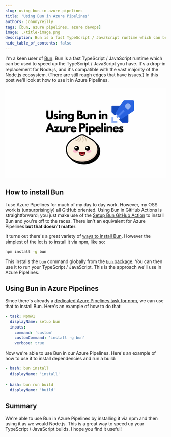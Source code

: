 ```yaml
---
slug: using-bun-in-azure-pipelines
title: 'Using Bun in Azure Pipelines'
authors: johnnyreilly
tags: [bun, azure pipelines, azure devops]
image: ./title-image.png
description: Bun is a fast TypeScript / JavaScript runtime which can be used to speed up the TypeScript / JavaScript you have. This post shows you how to use it in Azure Pipelines.
hide_table_of_contents: false
---
```


I'm a keen user of [Bun](https://bun.sh/). Bun is a fast TypeScript / JavaScript runtime which can be used to speed up the TypeScript / JavaScript you have. It's a drop-in replacement for Node.js, and it's compatible with the vast majority of the Node.js ecosystem. (There are still rough edges that have issues.) In this post we'll look at how to use it in Azure Pipelines.

![title image reading "Using Bun in Azure Pipelines" with the Bun and Azure Pipelines logos](title-image.png)

<!--truncate-->

## How to install Bun

I use Azure Pipelines for much of my day to day work. However, my OSS work is (unsurprisingly) all GitHub oriented. Using Bun in GitHub Actions is straightforward; you just make use of the [Setup Bun GitHub Action](https://github.com/marketplace/actions/setup-bun) to install Bun and you're off to the races. There isn't an equivalent for Azure Pipelines **but that doesn't matter**.

It turns out there's a great variety of [ways to install Bun](https://bun.sh/docs/installation). However the simplest of the lot is to install it via npm, like so:

```bash
npm install -g bun
```

This installs the `bun` command globally from the [`bun` package](https://www.npmjs.com/package/bun). You can then use it to run your TypeScript / JavaScript. This is the approach we'll use in Azure Pipelines.

## Using Bun in Azure Pipelines

Since there's already a [dedicated Azure Pipelines task for npm](https://learn.microsoft.com/en-us/azure/devops/pipelines/tasks/reference/npm-v1?view=azure-pipelines), we can use that to install Bun. Here's an example of how to do that:

```yml
- task: Npm@1
  displayName: setup bun
  inputs:
    command: 'custom'
    customCommand: 'install -g bun'
    verbose: true
```

Now we're able to use Bun in our Azure Pipelines. Here's an example of how to use it to install dependencies and run a build:

```yaml
- bash: bun install
  displayName: 'install'

- bash: bun run build
  displayName: 'build'
```

## Summary

We're able to use Bun in Azure Pipelines by installing it via npm and then using it as we would Node.js. This is a great way to speed up your TypeScript / JavaScript builds. I hope you find it useful!
